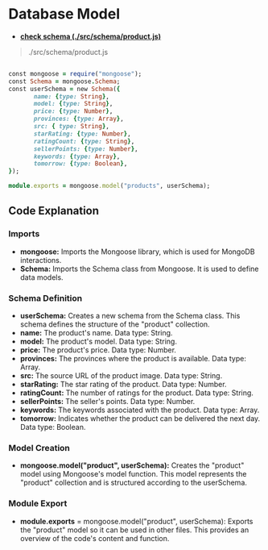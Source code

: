 # Database Model

- **[check schema (./src/schema/product.js)](./src/schema/product.js)**

> ./src/schema/product.js
```ruby

const mongoose = require("mongoose");
const Schema = mongoose.Schema;
const userSchema = new Schema({
       name: {type: String},
       model: {type: String},
       price: {type: Number},
       provinces: {type: Array},
       src: { type: String},
       starRating: {type: Number},
       ratingCount: {type: String},
       sellerPoints: {type: Number},
       keywords: {type: Array},
       tomorrow: {type: Boolean},
});

module.exports = mongoose.model("products", userSchema);
````

## Code Explanation
### Imports
* **mongoose:** Imports the Mongoose library, which is used for MongoDB interactions.
* **Schema:** Imports the Schema class from Mongoose. It is used to define data models.
### Schema Definition
* **userSchema:** Creates a new schema from the Schema class. This schema defines the structure of the "product" collection.
* **name:** The product's name. Data type: String.
* **model:** The product's model. Data type: String.
* **price:** The product's price. Data type: Number.
* **provinces:** The provinces where the product is available. Data type: Array.
* **src:** The source URL of the product image. Data type: String.
* **starRating:** The star rating of the product. Data type: Number.
* **ratingCount:** The number of ratings for the product. Data type: String.
* **sellerPoints:** The seller's points. Data type: Number.
* **keywords:** The keywords associated with the product. Data type: Array.
* **tomorrow:** Indicates whether the product can be delivered the next day. Data type: Boolean.
### Model Creation
* **mongoose.model("product", userSchema):** Creates the "product" model using Mongoose's model function. This model represents the "product" collection and is structured according to the userSchema.
### Module Export
* **module.exports** = mongoose.model("product", userSchema): Exports the "product" model so it can be used in other files.
This provides an overview of the code's content and function.
